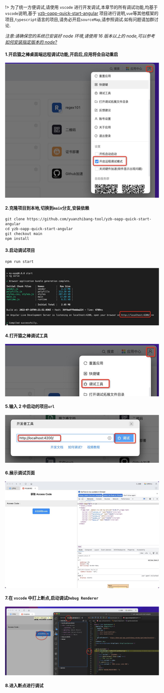 !> 为了统一方便调试,请使用 `vscode` 进行开发调试,本章节的所有调试功能,均基于`vscode`说明,基于 [yzb-oapp-quick-start-angular](https://github.com/yuanzhibang-tool/yzb-oapp-quick-start-angular) 项目进行说明,`vue`等其他框架的项目,`typescript`语言的项目,请务必开启`sourceMap`,请参照调试.如有问题请加群讨论.

_注意:请确保您的系统已安装好 node 环境,请使用 16 版本以上的 node,可以参考[如何安装指定版本的 node?]()_

#### 1.开启猿之棒桌面端远程调试功能,开启后,应用将会自动重启

![开启猿之棒桌面端远程调试功能](../images/20220718173345.jpg ':size=500')

#### 2.克隆项目到本地,切换到`main`分支,安装依赖

```shell
git clone https://github.com/yuanzhibang-tool/yzb-oapp-quick-start-angular
cd yzb-oapp-quick-start-angular
git checkout main
npm install
```

#### 3.启动调试项目

```shell
npm run start
```

![启动调试项目](../images/1658136140277.jpg ':size=700')

#### 4.打开猿之棒调试工具

![打开猿之棒调试工具](../images/1658135684767.jpg ':size=700')

#### 5.输入 2 中启动的项目`url`

![输入url](../images/1658136323277.jpg ':size=700')

#### 6.展示调试页面

![展示调试页面](../images/1658136583251.jpg ':size=700')

#### 7.在 `vscode` 中打上断点,启动调试`Debug Renderer`

![打上断点](../images/20220718175515.jpg ':size=700')

#### 8.进入断点进行调试
